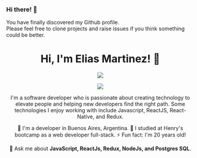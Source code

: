 ### Hi there! 👋
<div align="center" width="50">

</div>

You have finally discovered my Github profile. <br>
Please feel free to clone projects and raise issues if you think something could be better.

<div align="center">

  <h1 align="center">Hi, I'm Elias Martinez! 👋</h1>
<p align="center">
    <a href="https://www.linkedin.com/in/elias-martinez-040980246/"><img src="https://img.shields.io/badge/linkedin-%230177B5?style=flat&logo=linkedin&logoColor=white"/></a>
  </p>
   
  <img src="https://user-images.githubusercontent.com/80530309/149434382-85e45f80-e8b2-4c23-a9ab-51d9ce046b70.gif"/>

I'm a software developer who is passionate about creating technology to elevate people and helping new developers find the right path. Some technologies I enjoy working with include Javascript, ReactJS, React-Native, and Redux.

🔭 I'm a developer in Buenos Aires, Argentina.
🌱 I studied at Henry's bootcamp as a web developer full-stack.
⚡ Fun fact: I'm 20 years old!

💬 Ask me about **JavaScript, ReactJs, Redux, NodeJs, and Postgres SQL**.

